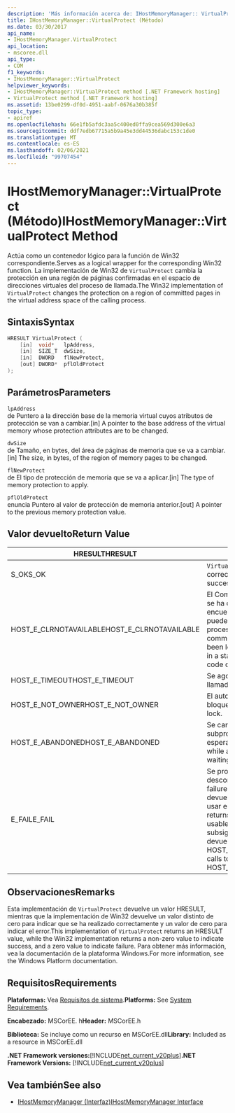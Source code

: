 ```yaml
---
description: 'Más información acerca de: IHostMemoryManager:: VirtualProtect ((método)'
title: IHostMemoryManager::VirtualProtect (Método)
ms.date: 03/30/2017
api_name:
- IHostMemoryManager.VirtualProtect
api_location:
- mscoree.dll
api_type:
- COM
f1_keywords:
- IHostMemoryManager::VirtualProtect
helpviewer_keywords:
- IHostMemoryManager::VirtualProtect method [.NET Framework hosting]
- VirtualProtect method [.NET Framework hosting]
ms.assetid: 13be0299-df0d-4951-aabf-0676a30b385f
topic_type:
- apiref
ms.openlocfilehash: 66e1fb5afdc3aa5c400ed0ffa9cea569d300e6a3
ms.sourcegitcommit: ddf7edb67715a5b9a45e3dd44536dabc153c1de0
ms.translationtype: MT
ms.contentlocale: es-ES
ms.lasthandoff: 02/06/2021
ms.locfileid: "99707454"
---
```

# <a name="ihostmemorymanagervirtualprotect-method"></a><span data-ttu-id="0151e-103">IHostMemoryManager::VirtualProtect (Método)</span><span class="sxs-lookup"><span data-stu-id="0151e-103">IHostMemoryManager::VirtualProtect Method</span></span>

<span data-ttu-id="0151e-104">Actúa como un contenedor lógico para la función de Win32 correspondiente.</span><span class="sxs-lookup"><span data-stu-id="0151e-104">Serves as a logical wrapper for the corresponding Win32 function.</span></span> <span data-ttu-id="0151e-105">La implementación de Win32 de `VirtualProtect` cambia la protección en una región de páginas confirmadas en el espacio de direcciones virtuales del proceso de llamada.</span><span class="sxs-lookup"><span data-stu-id="0151e-105">The Win32 implementation of `VirtualProtect` changes the protection on a region of committed pages in the virtual address space of the calling process.</span></span>  
  
## <a name="syntax"></a><span data-ttu-id="0151e-106">Sintaxis</span><span class="sxs-lookup"><span data-stu-id="0151e-106">Syntax</span></span>  
  
```cpp  
HRESULT VirtualProtect (  
    [in]  void*   lpAddress,  
    [in]  SIZE_T  dwSize,  
    [in]  DWORD   flNewProtect,  
    [out] DWORD*  pflOldProtect  
);  
```  
  
## <a name="parameters"></a><span data-ttu-id="0151e-107">Parámetros</span><span class="sxs-lookup"><span data-stu-id="0151e-107">Parameters</span></span>  

 `lpAddress`  
 <span data-ttu-id="0151e-108">de Puntero a la dirección base de la memoria virtual cuyos atributos de protección se van a cambiar.</span><span class="sxs-lookup"><span data-stu-id="0151e-108">[in] A pointer to the base address of the virtual memory whose protection attributes are to be changed.</span></span>  
  
 `dwSize`  
 <span data-ttu-id="0151e-109">de Tamaño, en bytes, del área de páginas de memoria que se va a cambiar.</span><span class="sxs-lookup"><span data-stu-id="0151e-109">[in] The size, in bytes, of the region of memory pages to be changed.</span></span>  
  
 `flNewProtect`  
 <span data-ttu-id="0151e-110">de El tipo de protección de memoria que se va a aplicar.</span><span class="sxs-lookup"><span data-stu-id="0151e-110">[in] The type of memory protection to apply.</span></span>  
  
 `pflOldProtect`  
 <span data-ttu-id="0151e-111">enuncia Puntero al valor de protección de memoria anterior.</span><span class="sxs-lookup"><span data-stu-id="0151e-111">[out] A pointer to the previous memory protection value.</span></span>  
  
## <a name="return-value"></a><span data-ttu-id="0151e-112">Valor devuelto</span><span class="sxs-lookup"><span data-stu-id="0151e-112">Return Value</span></span>  
  
|<span data-ttu-id="0151e-113">HRESULT</span><span class="sxs-lookup"><span data-stu-id="0151e-113">HRESULT</span></span>|<span data-ttu-id="0151e-114">Descripción</span><span class="sxs-lookup"><span data-stu-id="0151e-114">Description</span></span>|  
|-------------|-----------------|  
|<span data-ttu-id="0151e-115">S_OK</span><span class="sxs-lookup"><span data-stu-id="0151e-115">S_OK</span></span>|<span data-ttu-id="0151e-116">`VirtualProtect` se devolvió correctamente.</span><span class="sxs-lookup"><span data-stu-id="0151e-116">`VirtualProtect` returned successfully.</span></span>|  
|<span data-ttu-id="0151e-117">HOST_E_CLRNOTAVAILABLE</span><span class="sxs-lookup"><span data-stu-id="0151e-117">HOST_E_CLRNOTAVAILABLE</span></span>|<span data-ttu-id="0151e-118">El Common Language Runtime (CLR) no se ha cargado en un proceso o el CLR se encuentra en un estado en el que no puede ejecutar código administrado ni procesar la llamada correctamente.</span><span class="sxs-lookup"><span data-stu-id="0151e-118">The common language runtime (CLR) has not been loaded into a process, or the CLR is in a state in which it cannot run managed code or process the call successfully.</span></span>|  
|<span data-ttu-id="0151e-119">HOST_E_TIMEOUT</span><span class="sxs-lookup"><span data-stu-id="0151e-119">HOST_E_TIMEOUT</span></span>|<span data-ttu-id="0151e-120">Se agotó el tiempo de espera de la llamada.</span><span class="sxs-lookup"><span data-stu-id="0151e-120">The call timed out.</span></span>|  
|<span data-ttu-id="0151e-121">HOST_E_NOT_OWNER</span><span class="sxs-lookup"><span data-stu-id="0151e-121">HOST_E_NOT_OWNER</span></span>|<span data-ttu-id="0151e-122">El autor de la llamada no posee el bloqueo.</span><span class="sxs-lookup"><span data-stu-id="0151e-122">The caller does not own the lock.</span></span>|  
|<span data-ttu-id="0151e-123">HOST_E_ABANDONED</span><span class="sxs-lookup"><span data-stu-id="0151e-123">HOST_E_ABANDONED</span></span>|<span data-ttu-id="0151e-124">Se canceló un evento mientras un subproceso o fibra bloqueados estaba esperando en él.</span><span class="sxs-lookup"><span data-stu-id="0151e-124">An event was canceled while a blocked thread or fiber was waiting on it.</span></span>|  
|<span data-ttu-id="0151e-125">E_FAIL</span><span class="sxs-lookup"><span data-stu-id="0151e-125">E_FAIL</span></span>|<span data-ttu-id="0151e-126">Se produjo un error grave desconocido.</span><span class="sxs-lookup"><span data-stu-id="0151e-126">An unknown catastrophic failure occurred.</span></span> <span data-ttu-id="0151e-127">Cuando un método devuelve E_FAIL, CLR ya no se puede usar en el proceso.</span><span class="sxs-lookup"><span data-stu-id="0151e-127">When a method returns E_FAIL, the CLR is no longer usable within the process.</span></span> <span data-ttu-id="0151e-128">Las llamadas subsiguientes a métodos de hospedaje devuelven HOST_E_CLRNOTAVAILABLE.</span><span class="sxs-lookup"><span data-stu-id="0151e-128">Subsequent calls to hosting methods return HOST_E_CLRNOTAVAILABLE.</span></span>|  
  
## <a name="remarks"></a><span data-ttu-id="0151e-129">Observaciones</span><span class="sxs-lookup"><span data-stu-id="0151e-129">Remarks</span></span>  

 <span data-ttu-id="0151e-130">Esta implementación de `VirtualProtect` devuelve un valor HRESULT, mientras que la implementación de Win32 devuelve un valor distinto de cero para indicar que se ha realizado correctamente y un valor de cero para indicar el error.</span><span class="sxs-lookup"><span data-stu-id="0151e-130">This implementation of `VirtualProtect` returns an HRESULT value, while the Win32 implementation returns a non-zero value to indicate success, and a zero value to indicate failure.</span></span> <span data-ttu-id="0151e-131">Para obtener más información, vea la documentación de la plataforma Windows.</span><span class="sxs-lookup"><span data-stu-id="0151e-131">For more information, see the Windows Platform documentation.</span></span>  
  
## <a name="requirements"></a><span data-ttu-id="0151e-132">Requisitos</span><span class="sxs-lookup"><span data-stu-id="0151e-132">Requirements</span></span>  

 <span data-ttu-id="0151e-133">**Plataformas:** Vea [Requisitos de sistema](../../get-started/system-requirements.md).</span><span class="sxs-lookup"><span data-stu-id="0151e-133">**Platforms:** See [System Requirements](../../get-started/system-requirements.md).</span></span>  
  
 <span data-ttu-id="0151e-134">**Encabezado:** MSCorEE. h</span><span class="sxs-lookup"><span data-stu-id="0151e-134">**Header:** MSCorEE.h</span></span>  
  
 <span data-ttu-id="0151e-135">**Biblioteca:** Se incluye como un recurso en MSCorEE.dll</span><span class="sxs-lookup"><span data-stu-id="0151e-135">**Library:** Included as a resource in MSCorEE.dll</span></span>  
  
 <span data-ttu-id="0151e-136">**.NET Framework versiones:**[!INCLUDE[net_current_v20plus](../../../../includes/net-current-v20plus-md.md)]</span><span class="sxs-lookup"><span data-stu-id="0151e-136">**.NET Framework Versions:** [!INCLUDE[net_current_v20plus](../../../../includes/net-current-v20plus-md.md)]</span></span>  
  
## <a name="see-also"></a><span data-ttu-id="0151e-137">Vea también</span><span class="sxs-lookup"><span data-stu-id="0151e-137">See also</span></span>

- [<span data-ttu-id="0151e-138">IHostMemoryManager (Interfaz)</span><span class="sxs-lookup"><span data-stu-id="0151e-138">IHostMemoryManager Interface</span></span>](ihostmemorymanager-interface.md)
